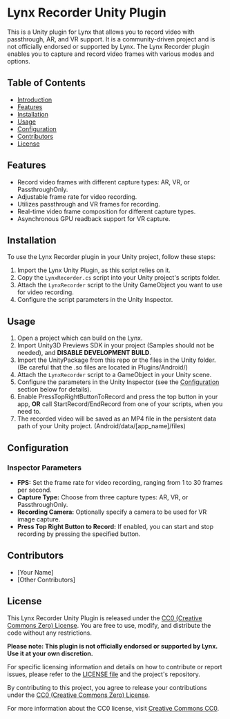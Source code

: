 # Lynx Recorder Unity Plugin

This is a Unity plugin for Lynx that allows you to record video with passthrough, AR, and VR support. It is a community-driven project and is not officially endorsed or supported by Lynx. The Lynx Recorder plugin enables you to capture and record video frames with various modes and options.

## Table of Contents
- [Introduction](#lynx-recorder-unity-plugin)
- [Features](#features)
- [Installation](#installation)
- [Usage](#usage)
- [Configuration](#configuration)
- [Contributors](#contributors)
- [License](#license)

## Features
- Record video frames with different capture types: AR, VR, or PassthroughOnly.
- Adjustable frame rate for video recording.
- Utilizes passthrough and VR frames for recording.
- Real-time video frame composition for different capture types.
- Asynchronous GPU readback support for VR capture.

## Installation
To use the Lynx Recorder plugin in your Unity project, follow these steps:

1. Import the Lynx Unity Plugin, as this script relies on it.
2. Copy the `LynxRecorder.cs` script into your Unity project's scripts folder.
3. Attach the `LynxRecorder` script to the Unity GameObject you want to use for video recording.
4. Configure the script parameters in the Unity Inspector.

## Usage
1. Open a project which can build on the Lynx.
2. Import Unity3D Previews SDK in your project (Samples should not be needed), and __DISABLE DEVELOPMENT BUILD__.
3. Import the UnityPackage from this repo or the files in the Unity folder. (Be careful that the .so files are located in Plugins/Android/)
4. Attach the `LynxRecorder` script to a GameObject in your Unity scene.
5. Configure the parameters in the Unity Inspector (see the [Configuration](#configuration) section below for details).
6. Enable PressTopRightButtonToRecord and press the top button in your app, __OR__ call StartRecord/EndRecord from one of your scripts, when you need to.
7. The recorded video will be saved as an MP4 file in the persistent data path of your Unity project. (Android/data/[app_name]/files)

## Configuration
### Inspector Parameters
- **FPS:** Set the frame rate for video recording, ranging from 1 to 30 frames per second.
- **Capture Type:** Choose from three capture types: AR, VR, or PassthroughOnly.
- **Recording Camera:** Optionally specify a camera to be used for VR image capture.
- **Press Top Right Button to Record:** If enabled, you can start and stop recording by pressing the specified button.

## Contributors
- [Your Name]
- [Other Contributors]

## License
This Lynx Recorder Unity Plugin is released under the [CC0 (Creative Commons Zero) License](LICENSE.md). You are free to use, modify, and distribute the code without any restrictions.

**Please note: This plugin is not officially endorsed or supported by Lynx. Use it at your own discretion.**

For specific licensing information and details on how to contribute or report issues, please refer to the [LICENSE file](LICENSE.md) and the project's repository.

By contributing to this project, you agree to release your contributions under the [CC0 (Creative Commons Zero) License](LICENSE.md).

For more information about the CC0 license, visit [Creative Commons CC0](https://creativecommons.org/publicdomain/zero/1.0/).
